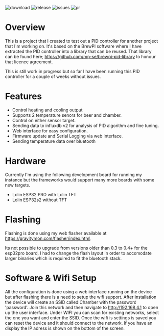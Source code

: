![download](https://img.shields.io/github/downloads/mp-se/chamber-controller/total) 
![release](https://img.shields.io/github/v/release/mp-se/chamber-controller?label=latest%20release)
![issues](https://img.shields.io/github/issues/mp-se/chamber-controller)
![pr](https://img.shields.io/github/issues-pr/mp-se/chamber-controller)

# Overview

This is a project that I created to test out a PID controller for another project that I'm working on. It's based on the BrewPI software where I have extracted the PID controller into a library that can be reused. That library can be found here; https://github.com/mp-se/brewpi-pid-library to honour that licence agreement. 

This is still work in progress but so far I have been running this PID controller for a couple of weeks without issues.

# Features

* Control heating and cooling output
* Supports 2 temperature senors for beer and chamber.
* Control on either sensor target.
* Sending data to influxdb v2 for analysis of PID algorithm and fine tuning.
* Web interface for easy configuration.
* Firmware update and Serial Logging via web interface.
* Sending temperature data over bluetooth

# Hardware

Currently I'm using the following development board for running my instance but the frameworks would support many more boards with some new targets. 

* Lolin ESP32 PRO with Lolin TFT
* Lolin ESP32s2 without TFT

# Flashing

Flashing is done using my web flasher available at https://gravitymon.com/flasher/index.html.

Its not possible to upgrade from versions older than 0.3 to 0.4+ for the esp32pro board, I had to change the flash layout in order to accomodate larger binaries which is required to fit the bluetooth stack.

# Software & Wifi Setup

All the configuration is done using a web interface running on the device but after flashing there is a need to setup the wifi support. After installation the device will create an SSID called Chamber with the password 'password'. Join this network and then navigate to http://192.168.4.1 to open up the user interface. Under WIFI you can scan for existing networks, select the one you want and enter the SSID. Once the wifi is settings is saved you can reset the device and it should connect to the network. If you have an display the IP adress is shown on the bottom of the screen.
